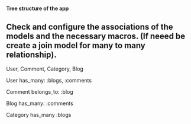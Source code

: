 #### Tree structure of the app

## Check and configure the associations of the models and the necessary macros. (If neeed be create a join model for many to many relationship).

User, Comment, Category, Blog

User has_many: :blogs, :comments

Comment belongs_to: :blog

Blog has_many: :comments

Category has_many :blogs
